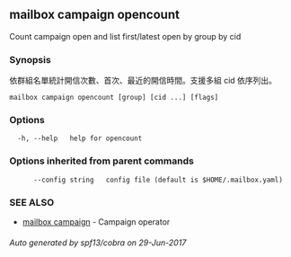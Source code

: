 ## mailbox campaign opencount

Count campaign open and list first/latest open by group by cid

### Synopsis


依群組名單統計開信次數、首次、最近的開信時間。支援多組 cid 依序列出。

```
mailbox campaign opencount [group] [cid ...] [flags]
```

### Options

```
  -h, --help   help for opencount
```

### Options inherited from parent commands

```
      --config string   config file (default is $HOME/.mailbox.yaml)
```

### SEE ALSO
* [mailbox campaign](mailbox_campaign.md)	 - Campaign operator

###### Auto generated by spf13/cobra on 29-Jun-2017
